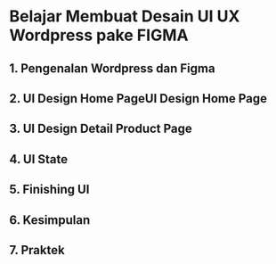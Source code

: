 # Belajar Membuat Desain UI UX Wordpress pake FIGMA
## 1. Pengenalan Wordpress dan Figma
## 2. UI Design Home PageUI Design Home Page
## 3. UI Design Detail Product Page
## 4. UI State
## 5. Finishing UI
## 6. Kesimpulan
## 7. Praktek

